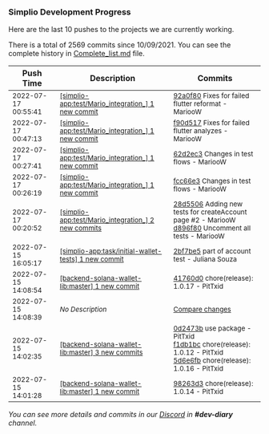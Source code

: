 
### Simplio Development Progress

Here are the last 10 pushes to the projects we are currently working.

There is a total of 2569 commits since 10/09/2021. You can see the complete history in
 [Complete_list.md](Complete_list.md) file.

| Push Time | Description | Commits |
| --- | --- | --- |
| <sub>2022-07-17 00:55:41</sub> | <sub>[[simplio-app:test/Mario\_integration\_] 1 new commit](https://github.com/SimplioOfficial/simplio-app/commit/92a0f80c9c92cc39c6c8e974228243c0d34dfc79)</sub> | <sub>[92a0f80](https://github.com/SimplioOfficial/simplio-app/commit/92a0f80c9c92cc39c6c8e974228243c0d34dfc79) Fixes for failed flutter reformat - MariooW</sub> |
| <sub>2022-07-17 00:47:13</sub> | <sub>[[simplio-app:test/Mario\_integration\_] 1 new commit](https://github.com/SimplioOfficial/simplio-app/commit/f90d517389f87089b452bd5a07182f8ce021d8c3)</sub> | <sub>[f90d517](https://github.com/SimplioOfficial/simplio-app/commit/f90d517389f87089b452bd5a07182f8ce021d8c3) Fixes for failed flutter analyzes - MariooW</sub> |
| <sub>2022-07-17 00:27:41</sub> | <sub>[[simplio-app:test/Mario\_integration\_] 1 new commit](https://github.com/SimplioOfficial/simplio-app/commit/62d2ec3f8fddc0b5da57cb19aa9ddf5125734f38)</sub> | <sub>[62d2ec3](https://github.com/SimplioOfficial/simplio-app/commit/62d2ec3f8fddc0b5da57cb19aa9ddf5125734f38) Changes in test flows - MariooW</sub> |
| <sub>2022-07-17 00:26:19</sub> | <sub>[[simplio-app:test/Mario\_integration\_] 1 new commit](https://github.com/SimplioOfficial/simplio-app/commit/fcc66e3fe26d9c2e99a5509d019041cae1f3bba0)</sub> | <sub>[fcc66e3](https://github.com/SimplioOfficial/simplio-app/commit/fcc66e3fe26d9c2e99a5509d019041cae1f3bba0) Changes in test flows - MariooW</sub> |
| <sub>2022-07-17 00:20:52</sub> | <sub>[[simplio-app:test/Mario\_integration\_] 2 new commits](https://github.com/SimplioOfficial/simplio-app/compare/295b456a2f3e...d896f804b7e2)</sub> | <sub>[28d5506](https://github.com/SimplioOfficial/simplio-app/commit/28d5506530fe63dbad4f3156223f41757edc6aa9) Adding new tests for createAccount page #2 - MariooW<br>[d896f80](https://github.com/SimplioOfficial/simplio-app/commit/d896f804b7e29d0af3d2e7529aab594ec4e3ca95) Uncomment all tests - MariooW</sub> |
| <sub>2022-07-15 16:05:17</sub> | <sub>[[simplio-app:task/initial\-wallet\-tests] 1 new commit](https://github.com/SimplioOfficial/simplio-app/commit/2bf7be59d94f638fa041c45c0af75f3d9adafb1c)</sub> | <sub>[2bf7be5](https://github.com/SimplioOfficial/simplio-app/commit/2bf7be59d94f638fa041c45c0af75f3d9adafb1c) part of account test - Juliana Souza</sub> |
| <sub>2022-07-15 14:08:54</sub> | <sub>[[backend-solana-wallet-lib:master] 1 new commit](https://github.com/SimplioOfficial/backend-solana-wallet-lib/commit/41760d05f2db0d8ea80fccd8bf1ee374ea56f4c7)</sub> | <sub>[41760d0](https://github.com/SimplioOfficial/backend-solana-wallet-lib/commit/41760d05f2db0d8ea80fccd8bf1ee374ea56f4c7) chore(release): 1.0.17 - PitTxid</sub> |
| <sub>2022-07-15 14:08:39</sub> | <sub>_No Description_</sub> | <sub>[Compare changes](https://github.com/SimplioOfficial/backend-solana-wallet-lib/compare/5d6e6fbdf111...7d1a90e25cf6)</sub> |
| <sub>2022-07-15 14:02:35</sub> | <sub>[[backend-solana-wallet-lib:master] 3 new commits](https://github.com/SimplioOfficial/backend-solana-wallet-lib/compare/98263d35a3b2...5d6e6fbdf111)</sub> | <sub>[0d2473b](https://github.com/SimplioOfficial/backend-solana-wallet-lib/commit/0d2473b9193e01a144024a8c9ef41ce7d33005f9) use package - PitTxid<br>[f1db1bc](https://github.com/SimplioOfficial/backend-solana-wallet-lib/commit/f1db1bc2672d3498655ee6e0bd56fb2e30b51c75) chore(release): 1.0.12 - PitTxid<br>[5d6e6fb](https://github.com/SimplioOfficial/backend-solana-wallet-lib/commit/5d6e6fbdf111616d8a816c6b08775b1a445d9557) chore(release): 1.0.16 - PitTxid</sub> |
| <sub>2022-07-15 14:01:28</sub> | <sub>[[backend-solana-wallet-lib:master] 1 new commit](https://github.com/SimplioOfficial/backend-solana-wallet-lib/commit/98263d35a3b221ed59af208104a28354f915fe14)</sub> | <sub>[98263d3](https://github.com/SimplioOfficial/backend-solana-wallet-lib/commit/98263d35a3b221ed59af208104a28354f915fe14) chore(release): 1.0.14 - PitTxid</sub> |

_You can see more details and commits in our [Discord](https://discord.gg/aKhjuwZmdP) in **#dev-diary** channel._
